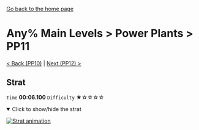 [Go back to the home page](https://github.com/Doublevil/scbspeedrun)

# Any% Main Levels > Power Plants > PP11

[< Back (PP10)](https://github.com/Doublevil/scbspeedrun/blob/main/levels/any_ml/pp/PP10.md) | [Next (PP12) >](https://github.com/Doublevil/scbspeedrun/blob/main/levels/any_ml/pp/PP12.md)

## Strat

`Time` **00:06.100** `Difficulty` ★☆☆☆☆
<details open>
  <summary>Click to show/hide the strat</summary>

  [![Strat animation](https://github.com/Doublevil/scbspeedrun/blob/main/media/levels/pp/PP11_Strat.webp)](https://github.com/Doublevil/scbspeedrun/blob/main/media/levels/pp/PP11_Strat.mp4?raw=true)
</details>
